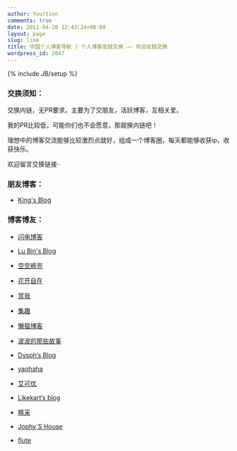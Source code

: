 ```yaml
---
author: Yourtion
comments: true
date: 2011-04-20 12:43:24+00:00
layout: page
slug: link
title: 中国个人博客导航 | 个人博客友链交换 —— 欢迎友链交换
wordpress_id: 2047
---
```

{% include JB/setup %}

### 交换须知：


交换内链，无PR要求。主要为了交朋友，活跃博客，互相关爱。

我的PR比较低，可能你们也不会愿意，那就换内链吧！

理想中的博客交流能够比较激烈点就好，组成一个博客圈，每天都能够收获ip，收获快乐。

欢迎留言交换链接··


### 朋友博客：
	
  * [King's Blog](http://blog.tashuo.info/)


### 博客博友：

  * [闪电博客](http://shandian.biz)

  * [Lu Bin's Blog](http://www.lu-bin.info)
	
  * [空空裤兜](http://www.iceray.net)
	
  * [花开自在](http://www.eryia.com/)

  * [赏我](http://3o.cn/blog/)
	
  * [集趣](http://jeequ.com)

  * [懒猫博客](http://www.daded.com)
	
  * [波波的那些故事](http://www.zhanghangbo.com/)
	
  * [Dysph‘s Blog](http://www.dysph.net/blog/)

  * [yaohaha](http://yaohaha.net)

  * [艾可优](http://www.echou.nett)

  * [Likekart‘s blog](http://www.likekart.com/)

  * [睛采](http://eyecm.com/)
	
  * [Jophy`S House](http://www.jophy.net/)

  * [flute](http://www.ldsun.com/)



